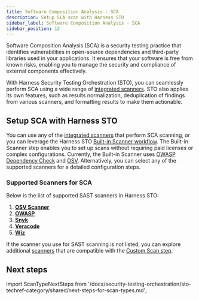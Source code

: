 ```yaml
---
title: Software Composition Analysis - SCA
description: Setup SCA scan with Harness STO
sidebar_label: Software Composition Analysis - SCA
sidebar_position: 12
---
```


Software Composition Analysis (SCA) is a security testing practice that identifies vulnerabilities in open-source dependencies and third-party libraries used in your applications. It ensures that your software is free from known risks, enabling you to manage the security and compliance of external components effectively.

With Harness Security Testing Orchestration (STO), you can seamlessly perform SCA using a wide range of [integrated scanners](#supported-scanners-for-sca). STO also applies its own features, such as results normalization, deduplication of findings from various scanners, and formatting results to make them actionable.

## Setup SCA with Harness STO

You can use any of the [integrated scanners](#supported-scanners-for-sca) that perform SCA scanning, or you can leverage the Harness STO [Built-in Scanner workflow](/docs/category/built-in-scan-steps). The Built-in Scanner step enables you to set up scans without requiring paid licenses or complex configurations. Currently, the Built-in Scanner uses [OWASP Dependency Check](/docs/security-testing-orchestration/sto-techref-category/owasp-scanner-reference) and [OSV](/docs/security-testing-orchestration/sto-techref-category/osv-scanner-reference). Alternatively, you can select any of the supported scanners for a detailed configuration steps.

<DocVideo src="https://youtu.be/xLftLnsylF8?si=xdXfJCWRPofpo2UH" />

### Supported Scanners for SCA

Below is the list of supported SAST scanners in Harness STO:

1. **[OSV Scanner](/docs/security-testing-orchestration/sto-techref-category/osv-scanner-reference)**  
2. **[OWASP](/docs/security-testing-orchestration/sto-techref-category/owasp-scanner-reference)**
3. **[Snyk](/docs/security-testing-orchestration/sto-techref-category/snyk/snyk-code-scanning)**
4. **[Veracode](/docs/security-testing-orchestration/sto-techref-category/veracode-scanner-reference)**
4. **[Wiz](/docs/security-testing-orchestration/sto-techref-category/wiz/repo-scans-with-wiz)**  

If the scanner you use for SAST scanning is not listed, you can explore additional [scanners](/docs/security-testing-orchestration/custom-scanning/custom-scan-reference) that are compatible with the [Custom Scan step](/docs/security-testing-orchestration/custom-scanning/custom-scan-reference).

## Next steps  

import ScanTypeNextSteps from '/docs/security-testing-orchestration/sto-techref-category/shared/next-steps-for-scan-types.md';

<ScanTypeNextSteps />
